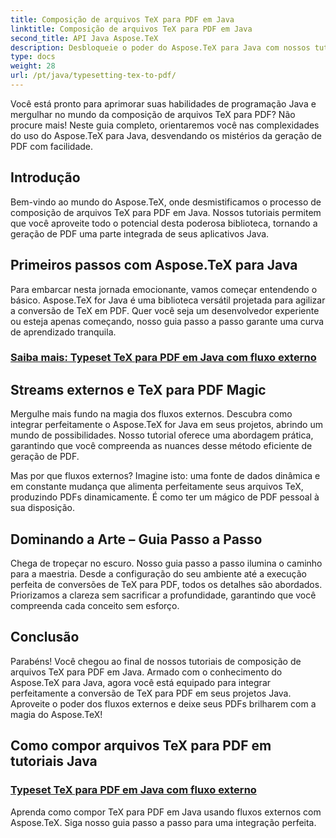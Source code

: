 ```yaml
---
title: Composição de arquivos TeX para PDF em Java
linktitle: Composição de arquivos TeX para PDF em Java
second_title: API Java Aspose.TeX
description: Desbloqueie o poder do Aspose.TeX para Java com nossos tutoriais sobre composição de arquivos TeX para PDF. Domine a arte da geração de PDF perfeitamente com fluxos externos.
type: docs
weight: 28
url: /pt/java/typesetting-tex-to-pdf/
---
```


Você está pronto para aprimorar suas habilidades de programação Java e mergulhar no mundo da composição de arquivos TeX para PDF? Não procure mais! Neste guia completo, orientaremos você nas complexidades do uso do Aspose.TeX para Java, desvendando os mistérios da geração de PDF com facilidade.

## Introdução

Bem-vindo ao mundo do Aspose.TeX, onde desmistificamos o processo de composição de arquivos TeX para PDF em Java. Nossos tutoriais permitem que você aproveite todo o potencial desta poderosa biblioteca, tornando a geração de PDF uma parte integrada de seus aplicativos Java.

## Primeiros passos com Aspose.TeX para Java

Para embarcar nesta jornada emocionante, vamos começar entendendo o básico. Aspose.TeX for Java é uma biblioteca versátil projetada para agilizar a conversão de TeX em PDF. Quer você seja um desenvolvedor experiente ou esteja apenas começando, nosso guia passo a passo garante uma curva de aprendizado tranquila.

### [Saiba mais: Typeset TeX para PDF em Java com fluxo externo](./typeset-tex-to-pdf-external-stream/)

## Streams externos e TeX para PDF Magic

Mergulhe mais fundo na magia dos fluxos externos. Descubra como integrar perfeitamente o Aspose.TeX for Java em seus projetos, abrindo um mundo de possibilidades. Nosso tutorial oferece uma abordagem prática, garantindo que você compreenda as nuances desse método eficiente de geração de PDF.

Mas por que fluxos externos? Imagine isto: uma fonte de dados dinâmica e em constante mudança que alimenta perfeitamente seus arquivos TeX, produzindo PDFs dinamicamente. É como ter um mágico de PDF pessoal à sua disposição.

## Dominando a Arte – Guia Passo a Passo

Chega de tropeçar no escuro. Nosso guia passo a passo ilumina o caminho para a maestria. Desde a configuração do seu ambiente até a execução perfeita de conversões de TeX para PDF, todos os detalhes são abordados. Priorizamos a clareza sem sacrificar a profundidade, garantindo que você compreenda cada conceito sem esforço.

## Conclusão

Parabéns! Você chegou ao final de nossos tutoriais de composição de arquivos TeX para PDF em Java. Armado com o conhecimento do Aspose.TeX para Java, agora você está equipado para integrar perfeitamente a conversão de TeX para PDF em seus projetos Java. Aproveite o poder dos fluxos externos e deixe seus PDFs brilharem com a magia do Aspose.TeX!
## Como compor arquivos TeX para PDF em tutoriais Java
### [Typeset TeX para PDF em Java com fluxo externo](./typeset-tex-to-pdf-external-stream/)
Aprenda como compor TeX para PDF em Java usando fluxos externos com Aspose.TeX. Siga nosso guia passo a passo para uma integração perfeita.